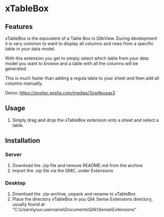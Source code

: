 # xTableBox

## Features

xTableBox is the equivalent of a Table Box in QlikView. During development it is very common to want to display all columns and rows from a specific table in your data model.

With this extension you get to simply select which table from your data model you want to browse and a table with all the columns will be generated. 

This is much faster than adding a regula table to your sheet and then add all columns manually. 

Demo: https://exsitec.wistia.com/medias/3zw9eusas3

## Usage

1. Simply drag and drop the xTableBox extension onto a sheet and select a table.


## Installation
### Server

1. Download the .zip file and remove README.md from the archive
2. Import the .zip file via the QMC, under Extensions

### Desktop

1. Download the .zip-archive, unpack and rename to xTableBox
2. Place the directory xTableBox in you Qlik Sense Extensions directory, usually found at "C:\Users\your.username\Documents\Qlik\Sense\Extensions\"
